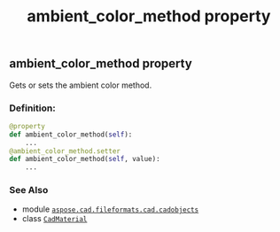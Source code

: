 ﻿---
title: ambient_color_method property
second_title: Aspose.CAD for Python via .NET API References
description: 
type: docs
weight: 60
url: /python-net/aspose.cad.fileformats.cad.cadobjects/cadmaterial/ambient_color_method/
is_root: false
---

## ambient_color_method property


Gets or sets the ambient color method.
### Definition:
```python
@property
def ambient_color_method(self):
    ...
@ambient_color_method.setter
def ambient_color_method(self, value):
    ...
```

### See Also
* module [`aspose.cad.fileformats.cad.cadobjects`](../../)
* class [`CadMaterial`](/cad/python-net/aspose.cad.fileformats.cad.cadobjects/cadmaterial)
